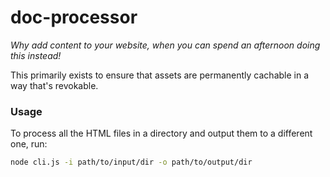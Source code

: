 # doc-processor

_Why add content to your website, when you can spend an afternoon doing this instead!_

This primarily exists to ensure that assets are permanently cachable in a way that's revokable.

### Usage

To process all the HTML files in a directory and output them to a different one, run:

```sh
node cli.js -i path/to/input/dir -o path/to/output/dir
```
